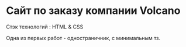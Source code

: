 # Сайт по заказу компании Volcano 

Стэк технологий : HTML & CSS 

Одна из первых работ - одностраничник,  с минимальным тз.
